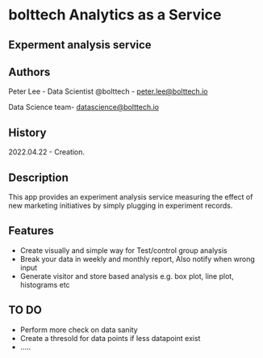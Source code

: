# bolttech Analytics as a Service

## **Experment analysis service**

## **Authors**

Peter Lee - Data Scientist @bolttech - peter.lee@bolttech.io 

Data Science team- datascience@bolttech.io

## **History**

2022.04.22 - Creation.

## **Description**

This app provides an experiment analysis service measuring the effect of new marketing initiatives by simply plugging in experiment records.

## **Features**
 - Create visually and simple way for Test/control group analysis 
 - Break your data in weekly and monthly report, Also notify when wrong input
 - Generate visitor and store based analysis e.g. box plot, line plot, histograms etc

## **TO DO**
 - Perform more check on data sanity
 - Create a thresold for data points if less datapoint exist
 - .....

